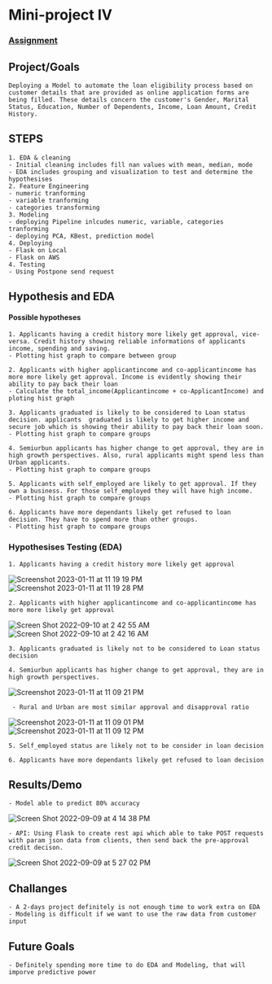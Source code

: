# Mini-project IV

### [Assignment](assignment.md)

## Project/Goals

    Deploying a Model to automate the loan eligibility process based on customer details that are provided as online application forms are being filled. These details concern the customer's Gender, Marital Status, Education, Number of Dependents, Income, Loan Amount, Credit History.

## STEPS

    1. EDA & cleaning
    - Initial cleaning includes fill nan values with mean, median, mode
    - EDA includes grouping and visualization to test and determine the hypothesises
    2. Feature Engineering
    - numeric tranforming
    - variable tranforming
    - categories transforming
    3. Modeling
    - deploying Pipeline inlcudes numeric, variable, categories tranforming
    - deploying PCA, KBest, prediction model
    4. Deploying
    - Flask on Local
    - Flask on AWS
    4. Testing
    - Using Postpone send request

## Hypothesis and EDA
#### Possible hypotheses

    1. Applicants having a credit history more likely get approval, vice-versa. Credit history showing reliable informations of applicants income, spending and saving.
    - Plotting hist graph to compare between group

    2. Applicants with higher applicantincome and co-applicantincome has more more likely get approval. Income is evidently showing their ability to pay back their loan
    - Calculate the total_income(Applicantincome + co-ApplicantIncome) and ploting hist graph

    3. Applicants graduated is likely to be considered to Loan status decision. applicants  graduated is likely to get higher income and secure job which is showing their ability to pay back their loan soon.
    - Plotting hist graph to compare groups

    4. Semiurbun applicants has higher change to get approval, they are in high growth perspectives. Also, rural applicants might spend less than Urban applicants.
    - Plotting hist graph to compare groups

    5. Applicants with self_employed are likely to get approval. If they own a business. For those self_employed they will have high income.
    - Plotting hist graph to compare groups

    6. Applicants have more dependants likely get refused to loan decision. They have to spend more than other groups.
    - Plotting hist graph to compare groups

### Hypothesises Testing (EDA) 
    1. Applicants having a credit history more likely get approval
![Screenshot 2023-01-11 at 11 19 19 PM](https://user-images.githubusercontent.com/93171100/211975213-678df4a7-894e-4d2d-b82c-a607b4dc6251.png) 
![Screenshot 2023-01-11 at 11 19 28 PM](https://user-images.githubusercontent.com/93171100/211975260-36a9386e-1d9a-4bec-abc8-ef2e34e18ce6.png)

    2. Applicants with higher applicantincome and co-applicantincome has more more likely get approval
 ![Screen Shot 2022-09-10 at 2 42 55 AM](https://user-images.githubusercontent.com/93171100/189472681-069179f1-7f1b-4017-ba52-c065518807cf.png)![Screen Shot 2022-09-10 at 2 42 16 AM](https://user-images.githubusercontent.com/93171100/189472687-81a1c1a2-3de9-4436-8f1d-20ceccabde51.png)



    3. Applicants graduated is likely not to be considered to Loan status decision

    4. Semiurbun applicants has higher change to get approval, they are in high growth perspectives.
 ![Screenshot 2023-01-11 at 11 09 21 PM](https://user-images.githubusercontent.com/93171100/211975664-dabf373d-46bd-4f2a-9bee-86f14d6f612d.png)

     - Rural and Urban are most similar approval and disapproval ratio
     
 ![Screenshot 2023-01-11 at 11 09 01 PM](https://user-images.githubusercontent.com/93171100/211975800-48b920b5-34ac-4031-8212-322259a3f322.png)
 ![Screenshot 2023-01-11 at 11 09 12 PM](https://user-images.githubusercontent.com/93171100/211975808-3dd4ff67-69c9-4fea-af45-cc4a1d1818af.png)

    
    5. Self_employed status are likely not to be consider in loan decision
    
    6. Applicants have more dependants likely get refused to loan decision

## Results/Demo
    - Model able to predict 80% accuracy
![Screen Shot 2022-09-09 at 4 14 38 PM](https://user-images.githubusercontent.com/93171100/189472775-52254d56-ce7e-4f58-8383-0c95505238b2.png)

    - API: Using Flask to create rest api which able to take POST requests with param json data from clients, then send back the pre-approval credit decison.
    
![Screen Shot 2022-09-09 at 5 27 02 PM](https://user-images.githubusercontent.com/93171100/189472782-a864e085-2fc9-42cf-a7fe-e82863cf4400.png)

## Challanges 
    - A 2-days project definitely is not enough time to work extra on EDA
    - Modeling is difficult if we want to use the raw data from customer input

## Future Goals
    - Definitely spending more time to do EDA and Modeling, that will imporve predictive power
